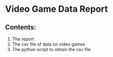 # Video Game Data Report

## Contents:
1. The report
2. The csv file of data on video games
3. The python script to obtain the csv file
